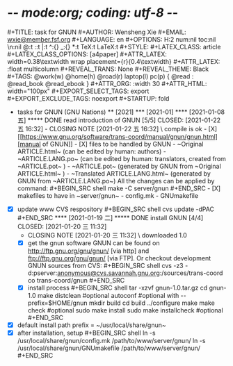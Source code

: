 # -*- mode:org; coding: utf-8 -*-

#+TITLE:     task for GNUN
#+AUTHOR:    Wensheng Xie
#+EMAIL:     wxie@member.fsf.org
#+LANGUAGE:  en
#+OPTIONS: H:2 num:nil toc:nil \n:nil @:t ::t |:t ^:{} _:{} *:t TeX:t LaTeX:t
#+STYLE: <link rel="stylesheet" type="text/css" href="org.css" />
#+LATEX_CLASS: article
#+LATEX_CLASS_OPTIONS: [a4paper]
#+ATTR_LATEX: width=0.38\textwidth wrap placement={r}{0.4\textwidth}
#+ATTR_LATEX: :float multicolumn
#+REVEAL_TRANS: None
#+REVEAL_THEME: Black
#+TAGS: @work(w) @home(h) @road(r) laptop(l) pc(p) { @read : @read_book @read_ebook }
#+ATTR_ORG: :width 30
#+ATTR_HTML: width="100px"
#+EXPORT_SELECT_TAGS: export
#+EXPORT_EXCLUDE_TAGS: noexport
#+STARTUP: fold

* tasks for GNUN (GNU Nations)
** [2021]
*** [2021-01]
**** [2021-01-08 五]
***** DONE read introduction of GNUN [5/5]
      CLOSED: [2021-01-22 五 16:32]
      - CLOSING NOTE [2021-01-22 五 16:32] \\
        compile is ok
      - [X] [[https://www.gnu.org/software/trans-coord/manual/gnun/gnun.html][manual of GNUN]]
      - [X] files to be handled by GNUN
      - ~Original ARTICLE.html~ (can be edited by human: authors)
      - ~ARTICLE.LANG.po~ (can be edited by human: translators, created from ~ARTICLE.pot~ )
      - ~ARTICLE.pot~ (generated by GNUN from ~Original ARTICLE.html~ )
      - ~Translated ARTICLE.LANG.html~ (generated by GNUN from ~ARTICLE.LANG.po~)
      All the changes can be applied by command:
      #+BEGIN_SRC shell
make -C server/gnun
      #+END_SRC
      - [X] makefiles to have in ~server/gnun~
        - config.mk
        - GNUmakefile
 - [X] update www CVS respository
#+BEGIN_SRC shell
cvs update -dPAC
#+END_SRC
**** [2021-01-19 二]
***** DONE install GNUN [4/4]
      CLOSED: [2021-01-20 三 11:32]
      - CLOSING NOTE [2021-01-20 三 11:32] \\
        downloaded 1.0
      - [X] get the gnun software
      GNUN can be found on http://ftp.gnu.org/gnu/gnun/ [via http] and
      ftp://ftp.gnu.org/gnu/gnun/ [via FTP].
      Or checkout development GNUN sources from CVS:
      #+BEGIN_SRC shell
cvs -z3 -d:pserver:anonymous@cvs.savannah.gnu.org:/sources/trans-coord co trans-coord/gnun
      #+END_SRC
      - [X] install process
      #+BEGIN_SRC shell
tar -xzvf gnun-1.0.tar.gz
cd gnun-1.0
make distclean #optional
autoconf #optional with --prefix=$HOME/gnun
mkdir build
cd build
../configure
make
make check #optional
sudo make install
sudo make installcheck #optional
      #+END_SRC
 - [X] default install path
prefix = ~/usr/local/share/gnun~
 - [X] after installation, setup
#+BEGIN_SRC shell
ln -s /usr/local/share/gnun/config.mk /path/to/www/server/gnun/
ln -s /usr/local/share/gnun/GNUmakefile /path/to/www/server/gnun/
#+END_SRC

